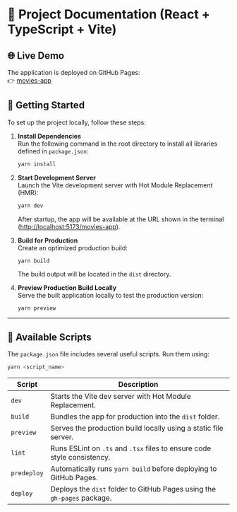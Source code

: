 # 📘 Project Documentation (React + TypeScript + Vite)

## 🌐 Live Demo

The application is deployed on GitHub Pages:  
👉 [movies-app](https://alexandermezhenskyi.github.io/movies-app)

## 🚀 Getting Started

To set up the project locally, follow these steps:

1. **Install Dependencies**  
   Run the following command in the root directory to install all libraries defined in `package.json`:
   ```bash
   yarn install
   ```

2. **Start Development Server**  
   Launch the Vite development server with Hot Module Replacement (HMR):
   ```bash
   yarn dev
   ```
   After startup, the app will be available at the URL shown in the terminal ([http://localhost:5173/movies-app](http://localhost:5173/movies-app/)).

3. **Build for Production**  
   Create an optimized production build:
   ```bash
   yarn build
   ```
   The build output will be located in the `dist` directory.

4. **Preview Production Build Locally**  
   Serve the built application locally to test the production version:
   ```bash
   yarn preview
   ```

---

## 🧩 Available Scripts

The `package.json` file includes several useful scripts. Run them using:

```bash
yarn <script_name>
```

| Script        | Description                                                             |
|---------------|-------------------------------------------------------------------------|
| `dev`         | Starts the Vite dev server with Hot Module Replacement.                 |
| `build`       | Bundles the app for production into the `dist` folder.                  |
| `preview`     | Serves the production build locally using a static file server.         |
| `lint`        | Runs ESLint on `.ts` and `.tsx` files to ensure code style consistency. |
| `predeploy`   | Automatically runs `yarn build` before deploying to GitHub Pages.       |
| `deploy`      | Deploys the `dist` folder to GitHub Pages using the `gh-pages` package. |

